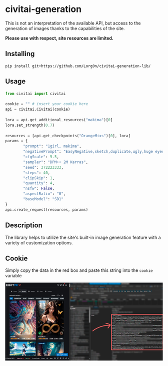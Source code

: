 # civitai-generation

This is not an interpretation of the available API, but access to the generation of images thanks to the capabilities of the site.

**Please use with respect, site resources are limited.**

## Installing
```
pip install git+https://github.com/Lorg0n/civitai-generation-lib/
```

## Usage
```python
from civitai import civitai

cookie = "" # insert your cookie here
api = civitai.Civitai(cookie)

lora = api.get_additional_resources("makima")[0]
lora.set_strength(0.7)

resources = [api.get_checkpoints("OrangeMixs")[0], lora]
params = {
        "prompt": "1girl, makima",
        "negativePrompt": "EasyNegative,sketch,duplicate,ugly,huge eyesm, nsfw",
        "cfgScale": 5.5,
        "sampler": "DPM++ 2M Karras",
        "seed": 372223333,
        "steps": 40,
        "clipSkip": 1,
        "quantity": 4,
        "nsfw": False,
        "aspectRatio": "0",
        "baseModel": "SD1"
}
api.create_request(resources, params)
```

## Description
The library helps to utilize the site's built-in image generation feature with a variety of customization options.

## Cookie
Simply copy the data in the red box and paste this string into the `cookie` variable

![img.png](assets/img.png)